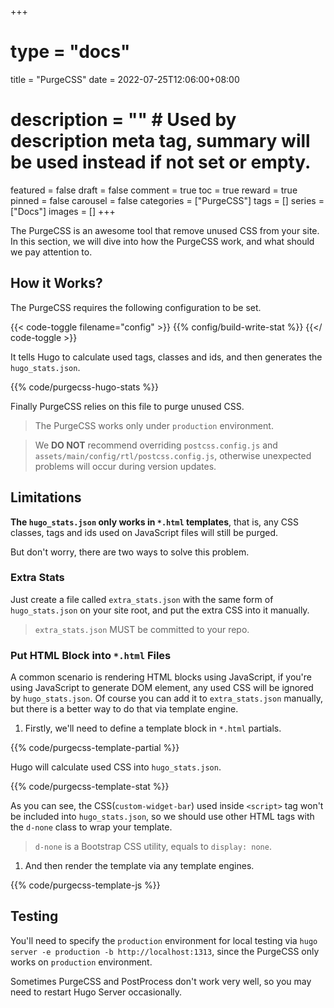 +++
# type = "docs"
title = "PurgeCSS"
date = 2022-07-25T12:06:00+08:00
# description = "" # Used by description meta tag, summary will be used instead if not set or empty.
featured = false
draft = false
comment = true
toc = true
reward = true
pinned = false
carousel = false
categories = ["PurgeCSS"]
tags = []
series = ["Docs"]
images = []
+++

The PurgeCSS is an awesome tool that remove unused CSS from your site.
In this section, we will dive into how the PurgeCSS work, and what should we pay attention to.

<!--more-->

## How it Works?

The PurgeCSS requires the following configuration to be set.

{{< code-toggle filename="config" >}}
{{% config/build-write-stat %}}
{{</ code-toggle >}}

It tells Hugo to calculate used tags, classes and ids, and then generates the `hugo_stats.json`.

{{% code/purgecss-hugo-stats %}}

Finally PurgeCSS relies on this file to purge unused CSS.

> The PurgeCSS works only under `production` environment.

> We **DO NOT** recommend overriding `postcss.config.js` and `assets/main/config/rtl/postcss.config.js`, otherwise unexpected problems will occur during version updates.

## Limitations

**The `hugo_stats.json` only works in `*.html` templates**, that is, any CSS classes, tags and ids used on JavaScript files will still be purged.

But don't worry, there are two ways to solve this problem.

### Extra Stats

Just create a file called `extra_stats.json` with the same form of `hugo_stats.json` on your site root, and put the extra CSS into it manually.

> `extra_stats.json` MUST be committed to your repo.

### Put HTML Block into `*.html` Files

A common scenario is rendering HTML blocks using JavaScript, if you're using JavaScript to generate DOM element, any used CSS will be ignored by `hugo_stats.json`. Of course you can add it to `extra_stats.json` manually, but there is a better way to do that via template engine.

1. Firstly, we'll need to define a template block in `*.html` partials.

{{% code/purgecss-template-partial %}}

Hugo will calculate used CSS into `hugo_stats.json`.

{{% code/purgecss-template-stat %}}

As you can see, the CSS(`custom-widget-bar`) used inside `<script>` tag won't be included into `hugo_stats.json`, so we should use other HTML tags with the `d-none` class to wrap your template.

> `d-none` is a Bootstrap CSS utility, equals to `display: none`.

1. And then render the template via any template engines.

{{% code/purgecss-template-js %}}

## Testing

You'll need to specify the `production` environment for local testing via `hugo server -e production -b http://localhost:1313`, since the PurgeCSS only works on `production` environment.

Sometimes PurgeCSS and PostProcess don't work very well, so you may need to restart Hugo Server occasionally.
